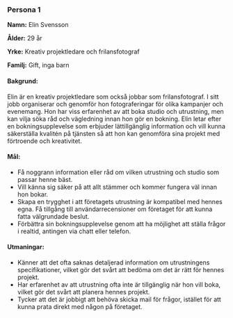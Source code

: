 ### Persona 1

**Namn:** Elin Svensson

**Ålder:** 29 år

**Yrke:** Kreativ projektledare och frilansfotograf

**Familj:** Gift, inga barn

#### Bakgrund:
Elin är en kreativ projektledare som också jobbar som frilansfotograf. I sitt jobb organiserar och genomför hon fotograferingar för olika kampanjer och evenemang. Hon har viss erfarenhet av att boka studio och utrustning, men kan vilja söka råd och vägledning innan hon gör en bokning. Elin letar efter en bokningsupplevelse som erbjuder lättillgänglig information och vill kunna säkerställa kvalitén på tjänsten så att hon kan genomföra sina projekt med förtroende och kreativitet.
#### Mål:
- Få noggrann information eller råd om vilken utrustning och studio som passar henne bäst.
- Vill känna sig säker på att allt stämmer och kommer fungera väl innan hon bokar. 
- Skapa en trygghet i att företagets utrustning är kompatibel med hennes egna.
Få tillgång till användarrecensioner om företaget för att kunna fatta välgrundade beslut.
- Förbättra sin bokningsupplevelse genom att ha möjlighet att ställa frågor i realtid, antingen via chatt eller telefon.
#### Utmaningar:
- Känner att det ofta saknas detaljerad information om utrustningens specifikationer, vilket gör det svårt att bedöma om det är rätt för hennes projekt.
- Har erfarenhet av att utrustning ofta inte är tillgänglig när hon vill boka, vilket gör det svårt att planera hennes projekt.
- Tycker att det är jobbigt att behöva skicka mail för frågor, istället för att kunna prata direkt med någon på företaget. 

